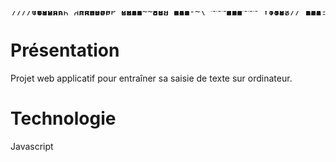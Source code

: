 <pre style="line-height:1px">
     e                                ~~~888~~~                             
    d8b      ~~~d88P  e88~~8e  888-~\    888    Y88b  / 888-~88e   e88~~8e  
   /Y88b       d88P  d888  88b 888       888     Y888/  888  888b d888  88b 
  /  Y88b     d88P   8888__888 888       888      Y8/   888  8888 8888__888 
 /____Y88b   d88P    Y888    , 888       888       Y    888  888P Y888    , 
/      Y88b d88P___   "88___/  888       888      /     888-_88"   "88___/  
                                                _/      888                 
</pre>

# Présentation
Projet web applicatif pour entraîner sa saisie de texte sur ordinateur.

# Technologie
Javascript

